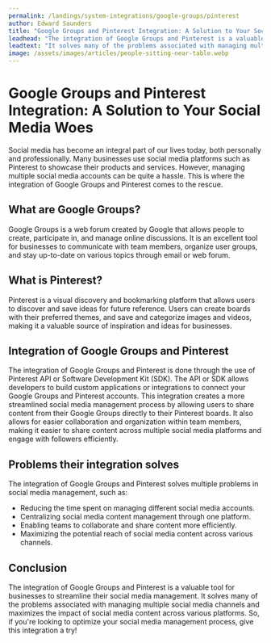 ```yaml
---
permalink: /landings/system-integrations/google-groups/pinterest
author: Edward Saunders
title: "Google Groups and Pinterest Integration: A Solution to Your Social Media Woes"
leadhead: "The integration of Google Groups and Pinterest is a valuable tool for businesses to streamline their social media management"
leadtext: "It solves many of the problems associated with managing multiple social media channels and maximizes the impact of social media content across various platforms. So, if you're looking to optimize your social media management process, give this integration a try!"
image: /assets/images/articles/people-sitting-near-table.webp
---
```

<div class="arttext">	<h1>Google Groups and Pinterest Integration: A Solution to Your Social Media Woes</h1>
	<p>Social media has become an integral part of our lives today, both personally and professionally. Many businesses use social media platforms such as Pinterest to showcase their products and services. However, managing multiple social media accounts can be quite a hassle. This is where the integration of Google Groups and Pinterest comes to the rescue.</p>
	<h2>What are Google Groups?</h2>
	<p>Google Groups is a web forum created by Google that allows people to create, participate in, and manage online discussions. It is an excellent tool for businesses to communicate with team members, organize user groups, and stay up-to-date on various topics through email or web forum.</p>
	<h2>What is Pinterest?</h2>
	<p>Pinterest is a visual discovery and bookmarking platform that allows users to discover and save ideas for future reference. Users can create boards with their preferred themes, and save and categorize images and videos, making it a valuable source of inspiration and ideas for businesses.</p>
	<h2>Integration of Google Groups and Pinterest</h2>
	<p>The integration of Google Groups and Pinterest is done through the use of Pinterest API or Software Development Kit (SDK). The API or SDK allows developers to build custom applications or integrations to connect your Google Groups and Pinterest accounts. This integration creates a more streamlined social media management process by allowing users to share content from their Google Groups directly to their Pinterest boards. It also allows for easier collaboration and organization within team members, making it easier to share content across multiple social media platforms and engage with followers efficiently.</p>
	<h2>Problems their integration solves</h2>
	<p>The integration of Google Groups and Pinterest solves multiple problems in social media management, such as:</p>
	<ul>
		<li>Reducing the time spent on managing different social media accounts.</li>
		<li>Centralizing social media content management through one platform.</li>
		<li>Enabling teams to collaborate and share content more efficiently.</li>
		<li>Maximizing the potential reach of social media content across various channels.</li>
	</ul>
	<h2>Conclusion</h2>
	<p>The integration of Google Groups and Pinterest is a valuable tool for businesses to streamline their social media management. It solves many of the problems associated with managing multiple social media channels and maximizes the impact of social media content across various platforms. So, if you're looking to optimize your social media management process, give this integration a try!</p>
</div>